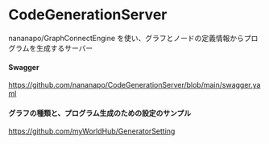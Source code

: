 # CodeGenerationServer
nananapo/GraphConnectEngine
を使い、グラフとノードの定義情報からプログラムを生成するサーバー

#### Swagger
https://github.com/nananapo/CodeGenerationServer/blob/main/swagger.yaml

#### グラフの種類と、プログラム生成のための設定のサンプル
https://github.com/myWorldHub/GeneratorSetting
